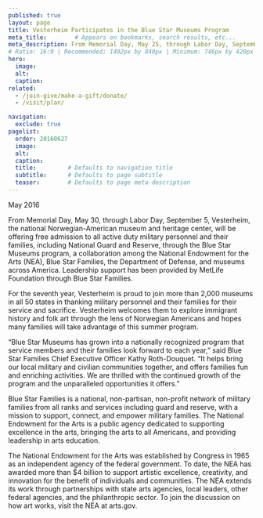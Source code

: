 ```yaml
---
published: true
layout: page
title: Vesterheim Participates in the Blue Star Museums Program 
meta_title:        # Appears on bookmarks, search results, etc...
meta_description: From Memorial Day, May 25, through Labor Day, September 7, Vesterheim will offer free admission to all active duty military personnel and their families through the Blue Star Museums program.
# Ratio: 16:9 | Recommended: 1492px by 840px | Minimum: 746px by 420px
hero:
  image:
  alt:
  caption:
related:
  - /join-give/make-a-gift/donate/
  - /visit/plan/

navigation:
  exclude: true  
pagelist:
  order: 20160627
  image: 
  alt: 
  caption:
  title:         # Defaults to navigation title
  subtitle:      # Defaults to page subtitle
  teaser:        # Defaults to page meta-description
---
```

May 2016

From Memorial Day, May 30, through Labor Day, September 5, Vesterheim, the national Norwegian-American museum and heritage center, will be offering free admission to all active duty military personnel and their families, including National Guard and Reserve, through the Blue Star Museums program, a collaboration among the National Endowment for the Arts (NEA), Blue Star Families, the Department of Defense, and museums across America. Leadership support has been provided by MetLife Foundation through Blue Star Families.

For the seventh year, Vesterheim is proud to join more than 2,000 museums in all 50 states in thanking military personnel and their families for their service and sacrifice. Vesterheim welcomes them to explore immigrant history and folk art through the lens of Norwegian Americans and hopes many families will take advantage of this summer program.

“Blue Star Museums has grown into a nationally recognized program that service members and their families look forward to each year,” said Blue Star Families Chief Executive Officer Kathy Roth-Douquet. “It helps bring our local military and civilian communities together, and offers families fun and enriching activities. We are thrilled with the continued growth of the program and the unparalleled opportunities it offers.”

Blue Star Families is a national, non-partisan, non-profit network of military families from all ranks and services including guard and reserve, with a mission to support, connect, and empower military families. The National Endowment for the Arts is a public agency dedicated to supporting excellence in the arts, bringing the arts to all Americans, and providing leadership in arts education.

The National Endowment for the Arts was established by Congress in 1965 as an independent agency of the federal government. To date, the NEA has awarded more than $4 billion to support artistic excellence, creativity, and innovation for the benefit of individuals and communities. The NEA extends its work through partnerships with state arts agencies, local leaders, other federal agencies, and the philanthropic sector. To join the discussion on how art works, visit the NEA at arts.gov.